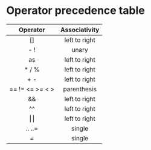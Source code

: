 # Operator precedence table

|    Operator     |  Associativity  |
|:---------------:|:---------------:|
| []              |  left to right  |
| - !             |      unary      |
| as              |  left to right  |
| * / %           |  left to right  |
| + -             |  left to right  |
| == != <= >= < > |   parenthesis   |
| &&              |  left to right  |
| ^^              |  left to right  |
| ⎮⎮            |  left to right  |
| .. ..=          |     single      |
| =               |     single      |
